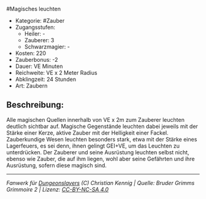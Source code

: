 #Magisches leuchten  
- Kategorie: #Zauber  
- Zugangsstufen:  
  - Heiler: -  
  - Zauberer: 3  
  - Schwarzmagier: -  
- Kosten: 220  
- Zauberbonus: -2  
- Dauer: VE Minuten  
- Reichweite: VE x 2 Meter Radius  
- Abklingzeit: 24 Stunden  
- Art: Zaubern     

## Beschreibung:
Alle magischen Quellen innerhalb von VE x 2m zum Zauberer leuchten deutlich sichtbar auf. Magische Gegenstände leuchten dabei jeweils mit der Stärke einer Kerze, aktive Zauber mit der Helligkeit einer Fackel. Zauberkundige Wesen leuchten besonders stark, etwa mit der Stärke eines Lagerfeuers, es sei denn, ihnen gelingt GEI+VE, um das Leuchten zu unterdrücken. Der Zauberer und seine Ausrüstung leuchten selbst nicht, ebenso wie Zauber, die auf ihm liegen, wohl aber seine Gefährten und ihre Ausrüstung, sofern diese magisch sind.


___
*Fanwerk für [Dungeonslayers](https://www.dungeonslayers.net/) (C) Christian Kennig | Quelle: Bruder Grimms Grimmoire 2 | Lizenz: [CC-BY-NC-SA 4.0](https://creativecommons.org/licenses/by-nc-sa/4.0/deed.de)*